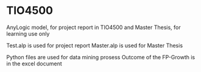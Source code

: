 # TIO4500
AnyLogic model, for project report in TIO4500 and Master Thesis, for learning use only

Test.alp is used for project report
Master.alp is used for Master Thesis

Python files are used for data mining prosess
Outcome of the FP-Growth is in the excel document 
